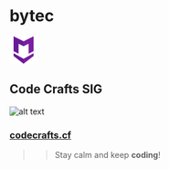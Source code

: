 # bytec
![alt text](https://github.com/adam-p/markdown-here/raw/master/src/common/images/icon48.png "Logo")
## Code Crafts SIG
![alt text](http://codecrafts.cf/codecrafts.JPG "Cover Photo")
### [codecrafts.cf](http://www.codecrafts.cf)
>> Stay calm and keep **coding**!